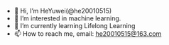 - 👋 Hi, I’m HeYuwei(@he20010515)
- 👀 I’m interested in machine learning.
- 🌱 I’m currently learning Lifelong Learning
- 📫 How to reach me, email: he20010515@163.com

<!---
he20010515/he20010515 is a ✨ special ✨ repository because its `README.md` (this file) appears on your GitHub profile.
You can click the Preview link to take a look at your changes.
--->

